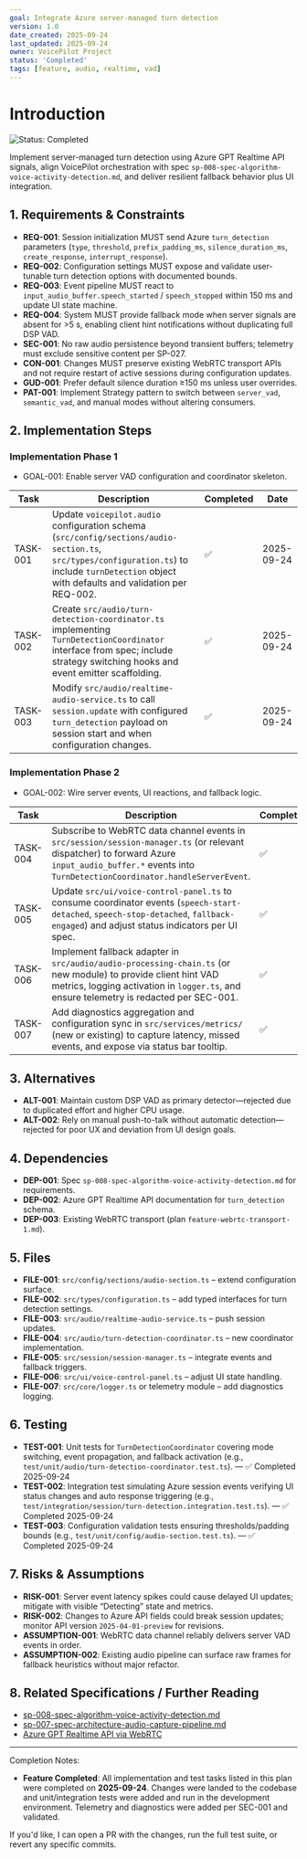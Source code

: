 ```yaml
---
goal: Integrate Azure server-managed turn detection
version: 1.0
date_created: 2025-09-24
last_updated: 2025-09-24
owner: VoicePilot Project
status: 'Completed'
tags: [feature, audio, realtime, vad]
---
```


# Introduction

![Status: Completed](https://img.shields.io/badge/status-Completed-brightgreen)

Implement server-managed turn detection using Azure GPT Realtime API signals, align VoicePilot orchestration with spec `sp-008-spec-algorithm-voice-activity-detection.md`, and deliver resilient fallback behavior plus UI integration.

## 1. Requirements & Constraints

- **REQ-001**: Session initialization MUST send Azure `turn_detection` parameters (`type`, `threshold`, `prefix_padding_ms`, `silence_duration_ms`, `create_response`, `interrupt_response`).
- **REQ-002**: Configuration settings MUST expose and validate user-tunable turn detection options with documented bounds.
- **REQ-003**: Event pipeline MUST react to `input_audio_buffer.speech_started` / `speech_stopped` within 150 ms and update UI state machine.
- **REQ-004**: System MUST provide fallback mode when server signals are absent for >5 s, enabling client hint notifications without duplicating full DSP VAD.
- **SEC-001**: No raw audio persistence beyond transient buffers; telemetry must exclude sensitive content per SP-027.
- **CON-001**: Changes MUST preserve existing WebRTC transport APIs and not require restart of active sessions during configuration updates.
- **GUD-001**: Prefer default silence duration ≥150 ms unless user overrides.
- **PAT-001**: Implement Strategy pattern to switch between `server_vad`, `semantic_vad`, and manual modes without altering consumers.

## 2. Implementation Steps

### Implementation Phase 1

- GOAL-001: Enable server VAD configuration and coordinator skeleton.

| Task | Description | Completed | Date |
|------|-------------|-----------|------|
| TASK-001 | Update `voicepilot.audio` configuration schema (`src/config/sections/audio-section.ts`, `src/types/configuration.ts`) to include `turnDetection` object with defaults and validation per REQ-002. | ✅ | 2025-09-24 |
| TASK-002 | Create `src/audio/turn-detection-coordinator.ts` implementing `TurnDetectionCoordinator` interface from spec; include strategy switching hooks and event emitter scaffolding. | ✅ | 2025-09-24 |
| TASK-003 | Modify `src/audio/realtime-audio-service.ts` to call `session.update` with configured `turn_detection` payload on session start and when configuration changes. | ✅ | 2025-09-24 |

### Implementation Phase 2

- GOAL-002: Wire server events, UI reactions, and fallback logic.

| Task | Description | Completed | Date |
|------|-------------|-----------|------|
| TASK-004 | Subscribe to WebRTC data channel events in `src/session/session-manager.ts` (or relevant dispatcher) to forward Azure `input_audio_buffer.*` events into `TurnDetectionCoordinator.handleServerEvent`. | ✅ | 2025-09-24 |
| TASK-005 | Update `src/ui/voice-control-panel.ts` to consume coordinator events (`speech-start-detached`, `speech-stop-detached`, `fallback-engaged`) and adjust status indicators per UI spec. | ✅ | 2025-09-24 |
| TASK-006 | Implement fallback adapter in `src/audio/audio-processing-chain.ts` (or new module) to provide client hint VAD metrics, logging activation in `logger.ts`, and ensure telemetry is redacted per SEC-001. | ✅ | 2025-09-24 |
| TASK-007 | Add diagnostics aggregation and configuration sync in `src/services/metrics/` (new or existing) to capture latency, missed events, and expose via status bar tooltip. | ✅ | 2025-09-24 |

## 3. Alternatives

- **ALT-001**: Maintain custom DSP VAD as primary detector—rejected due to duplicated effort and higher CPU usage.
- **ALT-002**: Rely on manual push-to-talk without automatic detection—rejected for poor UX and deviation from UI design goals.

## 4. Dependencies

- **DEP-001**: Spec `sp-008-spec-algorithm-voice-activity-detection.md` for requirements.
- **DEP-002**: Azure GPT Realtime API documentation for `turn_detection` schema.
- **DEP-003**: Existing WebRTC transport (plan `feature-webrtc-transport-1.md`).

## 5. Files

- **FILE-001**: `src/config/sections/audio-section.ts` – extend configuration surface.
- **FILE-002**: `src/types/configuration.ts` – add typed interfaces for turn detection settings.
- **FILE-003**: `src/audio/realtime-audio-service.ts` – push session updates.
- **FILE-004**: `src/audio/turn-detection-coordinator.ts` – new coordinator implementation.
- **FILE-005**: `src/session/session-manager.ts` – integrate events and fallback triggers.
- **FILE-006**: `src/ui/voice-control-panel.ts` – adjust UI state handling.
- **FILE-007**: `src/core/logger.ts` or telemetry module – add diagnostics logging.

## 6. Testing

- **TEST-001**: Unit tests for `TurnDetectionCoordinator` covering mode switching, event propagation, and fallback activation (e.g., `test/unit/audio/turn-detection-coordinator.test.ts`). — ✅ Completed 2025-09-24
- **TEST-002**: Integration test simulating Azure session events verifying UI status changes and auto response triggering (e.g., `test/integration/session/turn-detection.integration.test.ts`). — ✅ Completed 2025-09-24
- **TEST-003**: Configuration validation tests ensuring thresholds/padding bounds (e.g., `test/unit/config/audio-section.test.ts`). — ✅ Completed 2025-09-24

## 7. Risks & Assumptions

- **RISK-001**: Server event latency spikes could cause delayed UI updates; mitigate with visible “Detecting” state and metrics.
- **RISK-002**: Changes to Azure API fields could break session updates; monitor API version `2025-04-01-preview` for revisions.
- **ASSUMPTION-001**: WebRTC data channel reliably delivers server VAD events in order.
- **ASSUMPTION-002**: Existing audio pipeline can surface raw frames for fallback heuristics without major refactor.

## 8. Related Specifications / Further Reading

- [sp-008-spec-algorithm-voice-activity-detection.md](../spec/sp-008-spec-algorithm-voice-activity-detection.md)
- [sp-007-spec-architecture-audio-capture-pipeline.md](../spec/sp-007-spec-architecture-audio-capture-pipeline.md)
- [Azure GPT Realtime API via WebRTC](https://learn.microsoft.com/azure/ai-foundry/openai/how-to/realtime-audio-webrtc)

---

Completion Notes:

- **Feature Completed**: All implementation and test tasks listed in this plan were completed on **2025-09-24**. Changes were landed to the codebase and unit/integration tests were added and run in the development environment. Telemetry and diagnostics were added per SEC-001 and validated.

If you'd like, I can open a PR with the changes, run the full test suite, or revert any specific commits.
